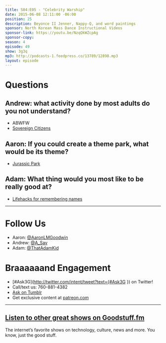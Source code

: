 ```yaml
---
title: S04:E05 - "Celebrity Warship"
date: 2015-06-08 12:11:00 -06:00
position: 25
description: Beyonce II Jenner, Nappy-Q, and word paintings
sponsor: North Korean Mass Dance Instructional Videos
sponsor-link: https://youtu.be/NzqQkWZcpAg
sponsor-copy: 
season: 4
episode: 49
show: 3g3q
mp3: http://podcasts-1.feedpress.co/13789/12898.mp3
layout: episode
---
```


# Questions

## Andrew: what activity done by most adults do you not understand?
- ABWFW
- [Sovereign Citizens](https://en.wikipedia.org/wiki/Sovereign_citizen_movement)

## Aaron: If you could create a theme park, what would be its theme?
- [Jurassic Park](http://www.imdb.com/title/tt0107290/)

## Adam: What thing would you most like to be really good at?
- [Lifehacks for remembering names](http://lifehacker.com/5626604/how-to-remember-and-deal-with-peoples-names)

***

# Follow Us
* Aaron: [@AaronLMGoodwin](http://twitter.com/aaronlmgoodwin)
* Andrew: [@A_Sav](http://twitter.com/a_sav)
* Adam: [@ThatAdamKid](http://twitter.com/thatadamkid)

# Braaaaaand Engagement
* [#Ask3G](http://twitter.com/intent/tweet?text={#Ask3G }) on Twitter!
* Call/text us: 760-881-4382
* [Ask on Tumblr](http://3g3q.co/ask)
* Get exclusive content at [patreon.com](http://www.patreon.com/3g3q)

***

## [Listen to other great shows on Goodstuff.fm](http://goodstuff.fm/)
The internet’s favorite shows on technology, culture, news and more. You know, just the good stuff.
